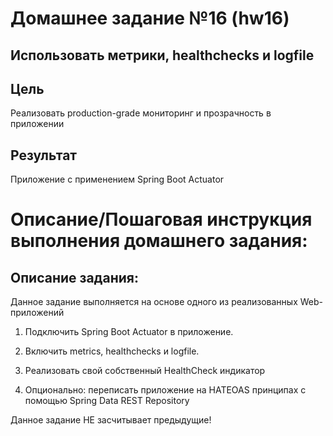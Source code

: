 # Домашнее заданиe №16 (hw16)
## Использовать метрики, healthchecks и logfile
## Цель
Реализовать production-grade мониторинг и прозрачность в приложении
## Результат
Приложение с применением Spring Boot Actuator

# Описание/Пошаговая инструкция выполнения домашнего задания:
## Описание задания:

Данное задание выполняется на основе одного из реализованных Web-приложений

1. Подключить Spring Boot Actuator в приложение.

2. Включить metrics, healthchecks и logfile.

3. Реализовать свой собственный HealthCheck индикатор

4. Опционально: переписать приложение на HATEOAS принципах с помощью Spring Data REST Repository

Данное задание НЕ засчитывает предыдущие!
